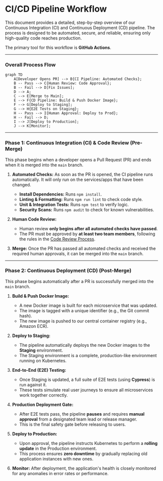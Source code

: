 # CI/CD Pipeline Workflow

This document provides a detailed, step-by-step overview of our Continuous Integration (CI) and Continuous Deployment (CD) pipeline. The process is designed to be automated, secure, and reliable, ensuring only high-quality code reaches production.

The primary tool for this workflow is **GitHub Actions**.

---

### **Overall Process Flow**

```mermaid
graph TD
    A[Developer Opens PR] --> B{CI Pipeline: Automated Checks};
    B -- Pass --> C{Human Review: Code Approval};
    B -- Fail --> D[Fix Issues];
    D --> A;
    C --> E[Merge to Main];
    E --> F{CD Pipeline: Build & Push Docker Image};
    F --> G[Deploy to Staging];
    G --> H{E2E Tests on Staging};
    H -- Pass --> I{Human Approval: Deploy to Prod};
    H -- Fail --> D;
    I --> J[Deploy to Production];
    J --> K[Monitor];
```

---

### **Phase 1: Continuous Integration (CI) & Code Review (Pre-Merge)**

This phase begins when a developer opens a Pull Request (PR) and ends when it is merged into the `main` branch.

1.  **Automated Checks:** As soon as the PR is opened, the CI pipeline runs automatically. It will only run on the services/apps that have been changed.
    *   **Install Dependencies:** Runs `npm install`.
    *   **Linting & Formatting:** Runs `npm run lint` to check code style.
    *   **Unit & Integration Tests:** Runs `npm test` to verify logic.
    *   **Security Scans:** Runs `npm audit` to check for known vulnerabilities.

2.  **Human Code Review:**
    *   Human review **only begins after all automated checks have passed**.
    *   The PR must be approved by **at least two team members**, following the rules in the [Code Review Process](../04_development_workflow/04_code_review_process.md).

3.  **Merge:** Once the PR has passed all automated checks and received the required human approvals, it can be merged into the `main` branch.

---

### **Phase 2: Continuous Deployment (CD) (Post-Merge)**

This phase begins automatically after a PR is successfully merged into the `main` branch.

1.  **Build & Push Docker Image:**
    *   A new Docker image is built for each microservice that was updated.
    *   The image is tagged with a unique identifier (e.g., the Git commit hash).
    *   The new image is pushed to our central container registry (e.g., Amazon ECR).

2.  **Deploy to Staging:**
    *   The pipeline automatically deploys the new Docker images to the **Staging** environment.
    *   The Staging environment is a complete, production-like environment running on Kubernetes.

3.  **End-to-End (E2E) Testing:**
    *   Once Staging is updated, a full suite of E2E tests (using **Cypress**) is run against it.
    *   These tests simulate real user journeys to ensure all microservices work together correctly.

4.  **Production Deployment Gate:**
    *   After E2E tests pass, the pipeline **pauses** and requires **manual approval** from a designated team lead or release manager.
    *   This is the final safety gate before releasing to users.

5.  **Deploy to Production:**
    *   Upon approval, the pipeline instructs Kubernetes to perform a **rolling update** in the Production environment.
    *   This process ensures **zero downtime** by gradually replacing old application instances with new ones.

6.  **Monitor:** After deployment, the application's health is closely monitored for any anomalies in error rates or performance.
